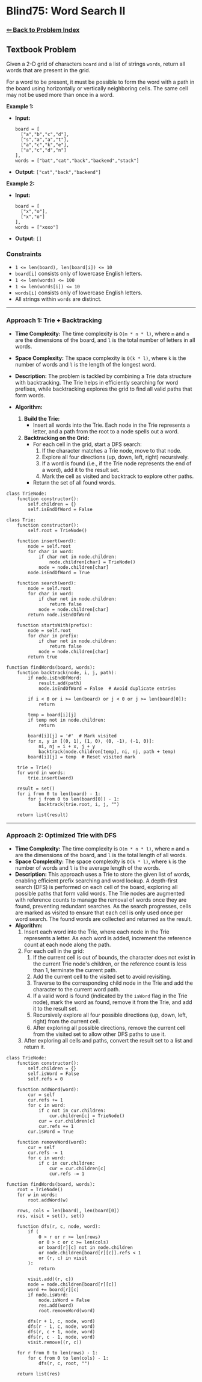 # Blind75: Word Search II

### [⇦ Back to Problem Index](../../index.md)

## Textbook Problem

Given a 2-D grid of characters `board` and a list of strings `words`, return all words that are present in the grid.

For a word to be present, it must be possible to form the word with a path in the board using horizontally or vertically neighboring cells. The same cell may not be used more than once in a word.

**Example 1:**

-   **Input:**
    ```plaintext
    board = [
      ["a","b","c","d"],
      ["s","a","a","t"],
      ["a","c","k","e"],
      ["a","c","d","n"]
    ],
    words = ["bat","cat","back","backend","stack"]
    ```
-   **Output:** `["cat","back","backend"]`

**Example 2:**

-   **Input:**
    ```plaintext
    board = [
      ["x","o"],
      ["x","o"]
    ],
    words = ["xoxo"]
    ```
-   **Output:** `[]`

### Constraints

-   `1 <= len(board), len(board[i]) <= 10`
-   `board[i]` consists only of lowercase English letters.
-   `1 <= len(words) <= 100`
-   `1 <= len(words[i]) <= 10`
-   `words[i]` consists only of lowercase English letters.
-   All strings within `words` are distinct.

---

### Approach 1: Trie + Backtracking

-   **Time Complexity:**
    The time complexity is `O(m * n * l)`, where `m` and `n` are the dimensions of the board, and `l` is the total number of letters in all words.
-   **Space Complexity:**
    The space complexity is `O(k * l)`, where `k` is the number of words and `l` is the length of the longest word.
-   **Description:**
    The problem is tackled by combining a Trie data structure with backtracking. The Trie helps in efficiently searching for word prefixes, while backtracking explores the grid to find all valid paths that form words.

-   **Algorithm:**
    1. **Build the Trie:**
        - Insert all words into the Trie. Each node in the Trie represents a letter, and a path from the root to a node spells out a word.
    2. **Backtracking on the Grid:**
        - For each cell in the grid, start a DFS search:
            1. If the character matches a Trie node, move to that node.
            2. Explore all four directions (up, down, left, right) recursively.
            3. If a word is found (i.e., if the Trie node represents the end of a word), add it to the result set.
            4. Mark the cell as visited and backtrack to explore other paths.
        - Return the set of all found words.

```pseudo
class TrieNode:
    function constructor():
        self.children = {}
        self.isEndOfWord = False

class Trie:
    function constructor():
        self.root = TrieNode()

    function insert(word):
        node = self.root
        for char in word:
            if char not in node.children:
                node.children[char] = TrieNode()
            node = node.children[char]
        node.isEndOfWord = True

    function search(word):
        node = self.root
        for char in word:
            if char not in node.children:
                return false
            node = node.children[char]
        return node.isEndOfWord

    function startsWith(prefix):
        node = self.root
        for char in prefix:
            if char not in node.children:
                return false
            node = node.children[char]
        return true

function findWords(board, words):
    function backtrack(node, i, j, path):
        if node.isEndOfWord:
            result.add(path)
            node.isEndOfWord = False  # Avoid duplicate entries

        if i < 0 or i >= len(board) or j < 0 or j >= len(board[0]):
            return

        temp = board[i][j]
        if temp not in node.children:
            return

        board[i][j] = '#'  # Mark visited
        for x, y in [(0, 1), (1, 0), (0, -1), (-1, 0)]:
            ni, nj = i + x, j + y
            backtrack(node.children[temp], ni, nj, path + temp)
        board[i][j] = temp  # Reset visited mark

    trie = Trie()
    for word in words:
        trie.insert(word)

    result = set()
    for i from 0 to len(board) - 1:
        for j from 0 to len(board[0]) - 1:
            backtrack(trie.root, i, j, "")

    return list(result)
```

---

### Approach 2: Optimized Trie with DFS

-   **Time Complexity:** The time complexity is `O(m * n * l)`, where `m` and `n` are the dimensions of the board, and `l` is the total length of all words.
-   **Space Complexity:** The space complexity is `O(k * l)`, where `k` is the number of words and `l` is the average length of the words.
-   **Description:** This approach uses a Trie to store the given list of words, enabling efficient prefix searching and word lookup. A depth-first search (DFS) is performed on each cell of the board, exploring all possible paths that form valid words. The Trie nodes are augmented with reference counts to manage the removal of words once they are found, preventing redundant searches. As the search progresses, cells are marked as visited to ensure that each cell is only used once per word search. The found words are collected and returned as the result.
-   **Algorithm:**
    1. Insert each word into the Trie, where each node in the Trie represents a letter. As each word is added, increment the reference count at each node along the path.
    2. For each cell in the grid:
        1. If the current cell is out of bounds, the character does not exist in the current Trie node's children, or the reference count is less than 1, terminate the current path.
        2. Add the current cell to the visited set to avoid revisiting.
        3. Traverse to the corresponding child node in the Trie and add the character to the current word path.
        4. If a valid word is found (indicated by the `isWord` flag in the Trie node), mark the word as found, remove it from the Trie, and add it to the result set.
        5. Recursively explore all four possible directions (up, down, left, right) from the current cell.
        6. After exploring all possible directions, remove the current cell from the visited set to allow other DFS paths to use it.
    3. After exploring all cells and paths, convert the result set to a list and return it.

```pseudo
class TrieNode:
    function constructor():
        self.children = {}
        self.isWord = False
        self.refs = 0

    function addWord(word):
        cur = self
        cur.refs += 1
        for c in word:
            if c not in cur.children:
                cur.children[c] = TrieNode()
            cur = cur.children[c]
            cur.refs += 1
        cur.isWord = True

    function removeWord(word):
        cur = self
        cur.refs -= 1
        for c in word:
            if c in cur.children:
                cur = cur.children[c]
                cur.refs -= 1

function findWords(board, words):
    root = TrieNode()
    for w in words:
        root.addWord(w)

    rows, cols = len(board), len(board[0])
    res, visit = set(), set()

    function dfs(r, c, node, word):
        if (
            0 > r or r >= len(rows)
            or 0 > c or c >= len(cols)
            or board[r][c] not in node.children
            or node.children[board[r][c]].refs < 1
            or (r, c) in visit
        ):
            return

        visit.add((r, c))
        node = node.children[board[r][c]]
        word += board[r][c]
        if node.isWord:
            node.isWord = False
            res.add(word)
            root.removeWord(word)

        dfs(r + 1, c, node, word)
        dfs(r - 1, c, node, word)
        dfs(r, c + 1, node, word)
        dfs(r, c - 1, node, word)
        visit.remove((r, c))

    for r from 0 to len(rows) - 1:
        for c from 0 to len(cols) - 1:
            dfs(r, c, root, "")

    return list(res)
```
